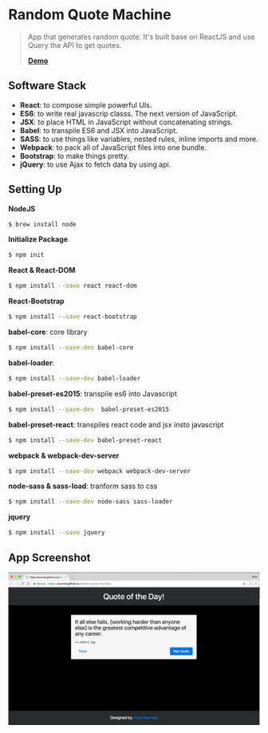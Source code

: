 # Random Quote Machine
> App that generates random quote.
> It's built base on ReactJS and use Query the API to get quotes.
>
> [**Demo**](https://arunras.github.io/random-quote-machine/)
## Software Stack
- **React**: to compose simple powerful UIs.
- **ES6**: to write real javascrip classs. The next version of JavaScript.
- **JSX**: to place HTML in JavaScript without concatenating strings.
- **Babel**: to transpile ES6 and JSX into JavaScript.
- **SASS**: to use things like variables, nested rules, inline imports and more.
- **Webpack**: to pack all of JavaScript files into one bundle.
- **Bootstrap**: to make things pretty.
- **jQuery**: to use Ajax to fetch data by using api.
## Setting Up
**NodeJS**
```bash
$ brew install node
```

**Initialize Package**

```bash
$ npm init
```

**React & React-DOM**

```bash
$ npm install --save react react-dom
```

**React-Bootstrap**

```bash
$ npm install --save react-bootstrap
```

**babel-core**: core library

```bash
$ npm install --save-dev babel-core 
```

**babel-loader**: 

```bash
$ npm install --save-dev babel-loader
```

**babel-preset-es2015**: transpile es6 into Javascript

```bash
$ npm install --save-dev  babel-preset-es2015 
```

**babel-preset-react**: transpiles react code and jsx insto javascript

```bash
$ npm install --save-dev babel-preset-react 
```

**webpack & webpack-dev-server**

```bash
$ npm install --save-dev webpack webpack-dev-server 
```

**node-sass & sass-load**: tranform sass to css

```bash
$ npm install --save-dev node-sass sass-loader 
```
**jquery**
```bash
$ npm install --save jquery
```


## App Screenshot 
![App](https://github.com/arunras/random-quote-machine/raw/master/asset/screenshot.png "App")

